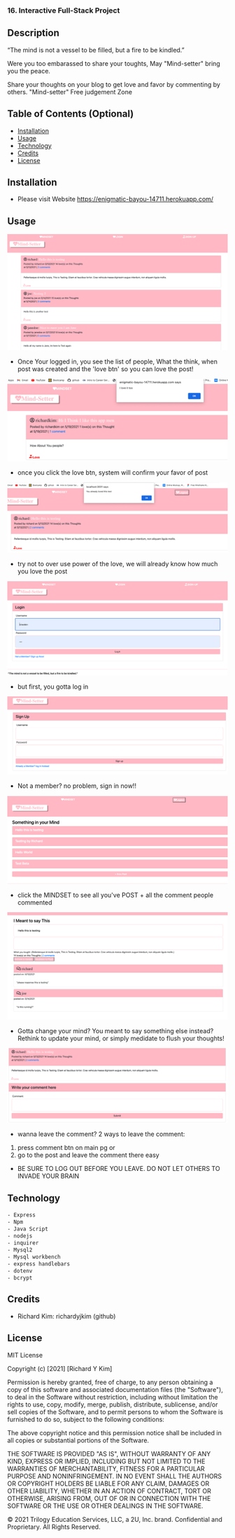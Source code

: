 ### 16. Interactive Full-Stack Project

## Description 

“The mind is not a vessel to be filled, but a fire to be kindled.”

Were you too embarassed to share your toughts, May "Mind-setter" bring you the peace.

Share your thoughts on your blog to get love and favor by commenting by others. "Mind-setter" Free judgement Zone

## Table of Contents (Optional)


* [Installation](#installation)
* [Usage](#usage)
* [Technology](#technology)
* [Credits](#credits)
* [License](#license)


## Installation

- Please visit Website https://enigmatic-bayou-14711.herokuapp.com/

## Usage 


![alt text](./Assets/screenshot/ss1.png)

- Once Your logged in, you see the list of people, What the think, when post was created and the 'love btn' so you can love the post!

![alt text](./Assets/screenshot/ss2.png)

- once you click the love btn, system will confirm your favor of post

![alt text](./Assets/screenshot/ss4.png)
- try not to over use power of the love, we will already know how much you love the post


![alt text](./Assets/screenshot/ss3.png)

- but first, you gotta log in

![alt text](./Assets/screenshot/ss5.png)

- Not a member? no problem, sign in now!!

![alt text](./Assets/screenshot/ss6.png)

- click the MINDSET to see all you've POST + all the comment people commented

![alt text](./Assets/screenshot/ss7.png)

- Gotta change your mind? You meant to say something else instead? Rethink to update your mind, or simply medidate to flush your thoughts!

![alt text](./Assets/screenshot/ss8.png)

- wanna leave the comment? 2 ways to leave the comment: 
1. press comment btn on main pg
or
2. go to the post and leave the comment there
easy

- BE SURE TO LOG OUT BEFORE YOU LEAVE. DO NOT LET OTHERS TO INVADE YOUR BRAIN




## Technology
    - Express
    - Npm
    - Java Script
    - nodejs
    - inquirer
    - Mysql2
    - Mysql workbench
    - express handlebars
    - dotenv
    - bcrypt

## Credits

 - Richard Kim: richardyjkim (github)


## License

MIT License

Copyright (c) [2021] [Richard Y Kim]

Permission is hereby granted, free of charge, to any person obtaining a copy
of this software and associated documentation files (the "Software"), to deal
in the Software without restriction, including without limitation the rights
to use, copy, modify, merge, publish, distribute, sublicense, and/or sell
copies of the Software, and to permit persons to whom the Software is
furnished to do so, subject to the following conditions:

The above copyright notice and this permission notice shall be included in all
copies or substantial portions of the Software.

THE SOFTWARE IS PROVIDED "AS IS", WITHOUT WARRANTY OF ANY KIND, EXPRESS OR
IMPLIED, INCLUDING BUT NOT LIMITED TO THE WARRANTIES OF MERCHANTABILITY,
FITNESS FOR A PARTICULAR PURPOSE AND NONINFRINGEMENT. IN NO EVENT SHALL THE
AUTHORS OR COPYRIGHT HOLDERS BE LIABLE FOR ANY CLAIM, DAMAGES OR OTHER
LIABILITY, WHETHER IN AN ACTION OF CONTRACT, TORT OR OTHERWISE, ARISING FROM,
OUT OF OR IN CONNECTION WITH THE SOFTWARE OR THE USE OR OTHER DEALINGS IN THE
SOFTWARE.

© 2021 Trilogy Education Services, LLC, a 2U, Inc. brand. Confidential and Proprietary. All Rights Reserved.
